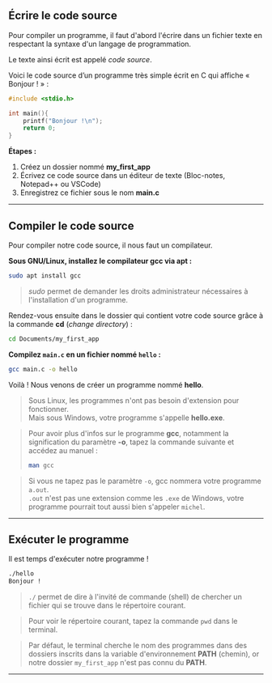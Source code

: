
## Écrire le code source

Pour compiler un programme, il faut d'abord l'écrire dans un fichier texte en respectant la syntaxe d'un langage de programmation.

Le texte ainsi écrit est appelé *code source*.

Voici le code source d’un programme très simple écrit en C qui affiche « Bonjour ! » :

```c
#include <stdio.h>

int main(){
    printf("Bonjour !\n");
    return 0;
}
```

**Étapes :**
1. Créez un dossier nommé **my_first_app**
2. Écrivez ce code source dans un éditeur de texte (Bloc-notes, Notepad++ ou VSCode)
3. Enregistrez ce fichier sous le nom **main.c**

---

## Compiler le code source

Pour compiler notre code source, il nous faut un compilateur.

**Sous GNU/Linux, installez le compilateur gcc via apt :**

```bash
sudo apt install gcc
```
> *sudo* permet de demander les droits administrateur nécessaires à l'installation d'un programme.

Rendez-vous ensuite dans le dossier qui contient votre code source grâce à la commande **cd** (*change directory*) :

```bash
cd Documents/my_first_app
```

**Compilez `main.c` en un fichier nommé `hello` :**

```bash
gcc main.c -o hello
```

Voilà ! Nous venons de créer un programme nommé **hello**.

> Sous Linux, les programmes n'ont pas besoin d'extension pour fonctionner.  
> Mais sous Windows, votre programme s'appelle **hello.exe**.

> Pour avoir plus d'infos sur le programme **gcc**, notamment la signification du paramètre **-o**, tapez la commande suivante et accédez au manuel :
> ```bash
> man gcc
> ```

> Si vous ne tapez pas le paramètre `-o`, gcc nommera votre programme `a.out`.  
> `.out` n'est pas une extension comme les `.exe` de Windows, votre programme pourrait tout aussi bien s'appeler `michel`.

---

## Exécuter le programme

Il est temps d'exécuter notre programme !

```bash
./hello
Bonjour !
```

> `./` permet de dire à l'invité de commande (shell) de chercher un fichier qui se trouve dans le répertoire courant.

> Pour voir le répertoire courant, tapez la commande `pwd` dans le terminal.

> Par défaut, le terminal cherche le nom des programmes dans des dossiers inscrits dans la variable d'environnement **PATH** (chemin), or notre dossier `my_first_app` n'est pas connu du **PATH**.

---

